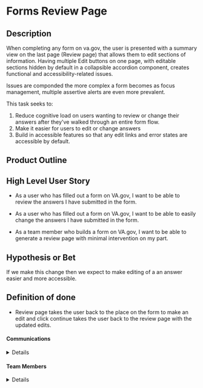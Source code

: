 # Forms Review Page 

## **Description**
When completing any form on va.gov, the user is presented with a summary view on the last page (Review page) that allows them to edit sections of information. Having multiple Edit buttons on one page, with editable sections hidden by default in a collapsible accordion component, creates functional and accessibility-related issues. 

Issues are componded the more complex a form becomes as focus management, multiple assertive alerts are even more prevalent.

This task seeks to:
1. Reduce cognitive load on users wanting to review or change their answers after they've walked through an entire form flow.
2. Make it easier for users to edit or change answers
3. Build in accessible features so that any edit links and error states are accessible by default.



## **Product Outline**


## **High Level User Story**
- As a user who has filled out a form on VA.gov, I want to be able to review the answers I have submitted in the form.

- As a user who has filled out a form on VA.gov, I want to be able to easily change the answers I have submitted in the form. 

- As a team member who builds a form on VA.gov, I want to be able to generate a review page with minimal intervention on my part.


## **Hypothesis or Bet**

If we make this change then we expect to make editing of a an answer easier and more accessible.


## **Definition of done**
- Review page takes the user back to the place on the form to make an edit and click continue takes the user back to the review page with the updated edits.

#### Communications

<details>

- Team Name: Veteran Facing Forms
- GitHub Label: 1-forms-audit-digitize 
- Slack channel: vaproduct_teams_forms_program
- Product POCs: Tricia Baker
- Stakeholders: Matthew Dingee 

</details>

#### Team Members

<details>
 
 - DEPO Lead: Matthew Dingee 
 - PM:Tricia Baker 
 - Engineering: TBD 
 - Research/Design: Jeana Clark / Beth Pandone / Jaci Wilkinson
 
</details>

